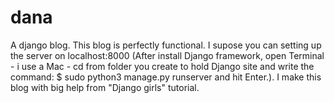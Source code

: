# dana
A django blog.
This blog is perfectly functional. I supose you can setting up
the server on localhost:8000 (After install Django framework, open Terminal - i use a Mac - cd from folder you create to hold Django site and write the command: $ sudo python3 manage.py runserver and hit Enter.).
I make this blog with big help from "Django girls" tutorial.
